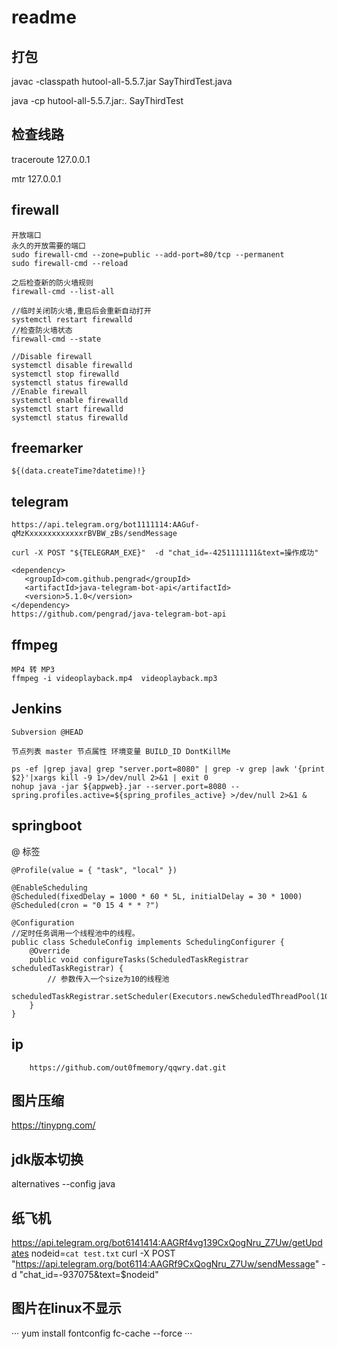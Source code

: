 # readme

## 打包

 javac -classpath hutool-all-5.5.7.jar SayThirdTest.java
 
 java -cp hutool-all-5.5.7.jar:. SayThirdTest
 
## 检查线路

traceroute      127.0.0.1

mtr  127.0.0.1


## firewall
```
开放端口
永久的开放需要的端口
sudo firewall-cmd --zone=public --add-port=80/tcp --permanent
sudo firewall-cmd --reload

之后检查新的防火墙规则
firewall-cmd --list-all

//临时关闭防火墙,重启后会重新自动打开
systemctl restart firewalld
//检查防火墙状态
firewall-cmd --state

//Disable firewall
systemctl disable firewalld
systemctl stop firewalld
systemctl status firewalld
//Enable firewall
systemctl enable firewalld
systemctl start firewalld
systemctl status firewalld
```

## freemarker

```
${(data.createTime?datetime)!}
```

## telegram
```
https://api.telegram.org/bot1111114:AAGuf-qMzKxxxxxxxxxxxxrBVBW_zBs/sendMessage

curl -X POST "${TELEGRAM_EXE}"  -d "chat_id=-4251111111&text=操作成功"

<dependency>
   <groupId>com.github.pengrad</groupId>
   <artifactId>java-telegram-bot-api</artifactId>
   <version>5.1.0</version>
</dependency>
https://github.com/pengrad/java-telegram-bot-api
```

## ffmpeg
```
MP4 转 MP3
ffmpeg -i videoplayback.mp4  videoplayback.mp3
```
## Jenkins

```
Subversion @HEAD

节点列表 master 节点属性 环境变量 BUILD_ID DontKillMe

ps -ef |grep java| grep "server.port=8080" | grep -v grep |awk '{print $2}'|xargs kill -9 1>/dev/null 2>&1 | exit 0
nohup java -jar ${appweb}.jar --server.port=8080 --spring.profiles.active=${spring_profiles_active} >/dev/null 2>&1 &

```
## springboot

@ 标签

```
@Profile(value = { "task", "local" })

@EnableScheduling
@Scheduled(fixedDelay = 1000 * 60 * 5L, initialDelay = 30 * 1000)
@Scheduled(cron = "0 15 4 * * ?")

@Configuration
//定时任务调用一个线程池中的线程。
public class ScheduleConfig implements SchedulingConfigurer {
	@Override
	public void configureTasks(ScheduledTaskRegistrar scheduledTaskRegistrar) {
		// 参数传入一个size为10的线程池
		scheduledTaskRegistrar.setScheduler(Executors.newScheduledThreadPool(10));
	}
}
```


## ip

```
	https://github.com/out0fmemory/qqwry.dat.git
```

## 图片压缩

https://tinypng.com/

## jdk版本切换

alternatives --config java

## 纸飞机

https://api.telegram.org/bot6141414:AAGRf4vg139CxQogNru_Z7Uw/getUpdates
nodeid=`cat test.txt`
curl -X POST "https://api.telegram.org/bot6114:AAGRf9CxQogNru_Z7Uw/sendMessage" -d "chat_id=-937075&text=$nodeid"

## 图片在linux不显示

···
yum install fontconfig
fc-cache --force
···


